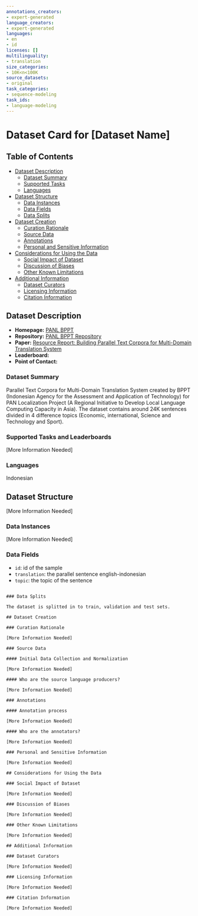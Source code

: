 ```yaml
---
annotations_creators:
- expert-generated
language_creators:
- expert-generated
languages:
- en
- id
licenses: []
multilinguality: 
- translation
size_categories:
- 10K<n<100K
source_datasets:
- original
task_categories:
- sequence-modeling
task_ids:
- language-modeling
---
```


# Dataset Card for [Dataset Name]

## Table of Contents
- [Dataset Description](#dataset-description)
  - [Dataset Summary](#dataset-summary)
  - [Supported Tasks](#supported-tasks-and-leaderboards)
  - [Languages](#languages)
- [Dataset Structure](#dataset-structure)
  - [Data Instances](#data-instances)
  - [Data Fields](#data-instances)
  - [Data Splits](#data-instances)
- [Dataset Creation](#dataset-creation)
  - [Curation Rationale](#curation-rationale)
  - [Source Data](#source-data)
  - [Annotations](#annotations)
  - [Personal and Sensitive Information](#personal-and-sensitive-information)
- [Considerations for Using the Data](#considerations-for-using-the-data)
  - [Social Impact of Dataset](#social-impact-of-dataset)
  - [Discussion of Biases](#discussion-of-biases)
  - [Other Known Limitations](#other-known-limitations)
- [Additional Information](#additional-information)
  - [Dataset Curators](#dataset-curators)
  - [Licensing Information](#licensing-information)
  - [Citation Information](#citation-information)

## Dataset Description

- **Homepage:** [PANL BPPT](http://digilib.bppt.go.id/sampul/p92-budiono.pdf)
- **Repository:** [PANL BPPT Repository](https://github.com/cahya-wirawan/indonesian-language-models/raw/master/data/BPPTIndToEngCorpusHalfM.zip)
- **Paper:** [Resource Report: Building Parallel Text Corpora for Multi-Domain Translation System](http://digilib.bppt.go.id/sampul/p92-budiono.pdf)
- **Leaderboard:**
- **Point of Contact:**

### Dataset Summary
Parallel Text Corpora for Multi-Domain Translation System created by BPPT (Indonesian Agency for the Assessment and 
Application of Technology) for PAN Localization Project (A Regional Initiative to Develop Local Language Computing 
Capacity in Asia). The dataset contains around 24K sentences divided in 4 difference topics (Economic, international,
Science and Technology and Sport).
### Supported Tasks and Leaderboards

[More Information Needed]

### Languages

Indonesian

## Dataset Structure

[More Information Needed]

### Data Instances

[More Information Needed]

### Data Fields
- `id`: id of the sample
- `translation`: the parallel sentence english-indonesian
- `topic`: the topic of the sentence

```

### Data Splits

The dataset is splitted in to train, validation and test sets.

## Dataset Creation

### Curation Rationale

[More Information Needed]

### Source Data

#### Initial Data Collection and Normalization

[More Information Needed]

#### Who are the source language producers?

[More Information Needed]

### Annotations

#### Annotation process

[More Information Needed]

#### Who are the annotators?

[More Information Needed]

### Personal and Sensitive Information

[More Information Needed]

## Considerations for Using the Data

### Social Impact of Dataset

[More Information Needed]

### Discussion of Biases

[More Information Needed]

### Other Known Limitations

[More Information Needed]

## Additional Information

### Dataset Curators

[More Information Needed]

### Licensing Information

[More Information Needed]

### Citation Information

[More Information Needed]
